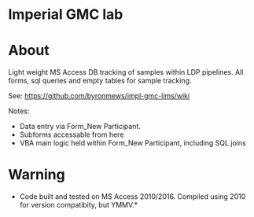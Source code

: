 Imperial GMC lab
========================

# About

Light weight MS Access DB tracking of samples within LDP pipelines. All forms, sql queries and empty tables for sample tracking.

See:
https://github.com/byronmews/impl-gmc-lims/wiki

Notes:
* Data entry via Form_New Participant.
* Subforms accessable from here
* VBA main logic held within Form_New Participant, including SQL joins


# Warning

* Code built and tested on MS Access 2010/2016. Compiled using 2010 for version compatibity, but YMMV.*

